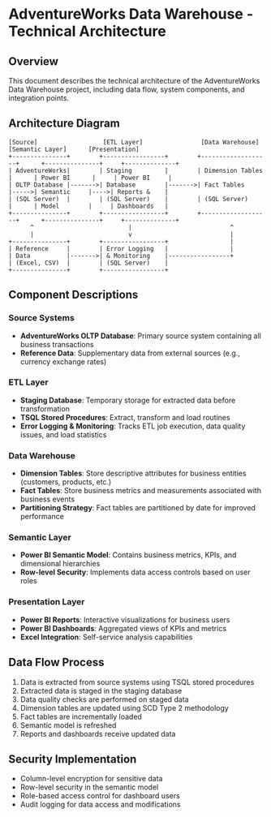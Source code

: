 # AdventureWorks Data Warehouse - Technical Architecture

## Overview
This document describes the technical architecture of the AdventureWorks Data Warehouse project, including data flow, system components, and integration points.

## Architecture Diagram
```
[Source]                  [ETL Layer]                [Data Warehouse]           [Semantic Layer]      [Presentation]
+---------------+        +-----------------+        +-------------------+      +---------------+     +--------------+
| AdventureWorks|        | Staging         |        | Dimension Tables  |      | Power BI      |     | Power BI     |
| OLTP Database |------->| Database        |------->| Fact Tables       |----->| Semantic     |---->| Reports &    |
| (SQL Server)  |        | (SQL Server)    |        | (SQL Server)      |      | Model        |     | Dashboards   |
+---------------+        +-----------------+        +-------------------+      +---------------+     +--------------+
      ^                          |                           ^
      |                          v                           |
+---------------+        +-----------------+                 |
| Reference     |        | Error Logging   |                 |
| Data          |------->| & Monitoring    |-----------------+
| (Excel, CSV)  |        | (SQL Server)    |
+---------------+        +-----------------+
```

## Component Descriptions

### Source Systems
- **AdventureWorks OLTP Database**: Primary source system containing all business transactions
- **Reference Data**: Supplementary data from external sources (e.g., currency exchange rates)

### ETL Layer
- **Staging Database**: Temporary storage for extracted data before transformation
- **TSQL Stored Procedures**: Extract, transform and load routines
- **Error Logging & Monitoring**: Tracks ETL job execution, data quality issues, and load statistics

### Data Warehouse
- **Dimension Tables**: Store descriptive attributes for business entities (customers, products, etc.)
- **Fact Tables**: Store business metrics and measurements associated with business events
- **Partitioning Strategy**: Fact tables are partitioned by date for improved performance

### Semantic Layer
- **Power BI Semantic Model**: Contains business metrics, KPIs, and dimensional hierarchies
- **Row-level Security**: Implements data access controls based on user roles

### Presentation Layer
- **Power BI Reports**: Interactive visualizations for business users
- **Power BI Dashboards**: Aggregated views of KPIs and metrics
- **Excel Integration**: Self-service analysis capabilities

## Data Flow Process
1. Data is extracted from source systems using TSQL stored procedures
2. Extracted data is staged in the staging database
3. Data quality checks are performed on staged data
4. Dimension tables are updated using SCD Type 2 methodology
5. Fact tables are incrementally loaded
6. Semantic model is refreshed
7. Reports and dashboards receive updated data

## Security Implementation
- Column-level encryption for sensitive data
- Row-level security in the semantic model
- Role-based access control for dashboard users
- Audit logging for data access and modifications
